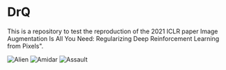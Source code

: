 # DrQ
This is a repository to test the reproduction of the 2021 ICLR paper Image Augmentation Is All You Need: Regularizing Deep Reinforcement Learning from Pixels".


![Alien](https://user-images.githubusercontent.com/41129056/236244268-1a0d82bb-1365-45bb-a247-1113cdbb257a.png)
![Amidar](https://user-images.githubusercontent.com/41129056/236244333-8cddc825-905f-4beb-ac03-0fa6c26ed378.png)
![Assault](https://user-images.githubusercontent.com/41129056/236244425-62d2204e-0a11-4f84-84c7-b5d17aa59cb9.png)
